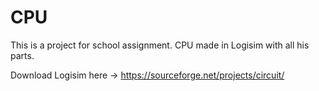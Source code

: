 # CPU
This is a project for school assignment. CPU made in Logisim with all his parts.

Download Logisim here -> https://sourceforge.net/projects/circuit/
